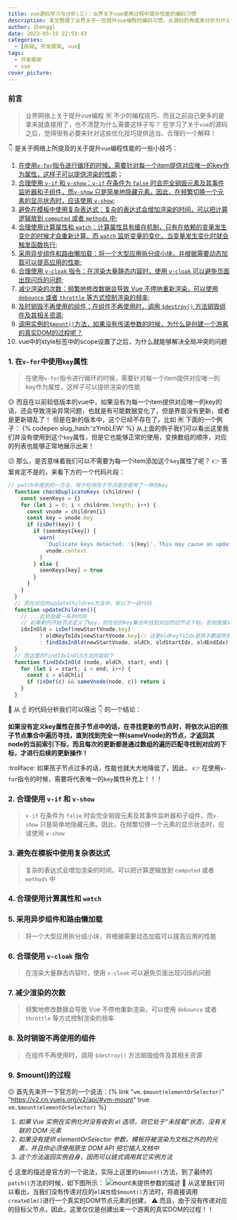 ```yaml
---
title: vue源码学习与分析(三)：业界关于vue使用过程中提升性能的编码习惯
description: 本文整理了业界关于一些提升vue编程的编码习惯，从源码的角度来分析为什么要这样子提出，为什么要这样子使用的一个原因，从底层角度来理解这样子优化的一个目的！
author: Zhenggl
date: 2023-05-15 22:53:43
categories:
  - [前端, 开发框架, vue]
tags:
  - 开发框架
  - vue
cover_picture:
---
```


### 前言
> 业界网络上关于提升vue编程 :u6709: 不少的编程技巧，而且之前自己更多的是拿来就直接用了，也不清楚为什么需要这样子写？
> 在学习了关于`vue`的源码之后，觉得很有必要来针对这些优化技巧提供适当、合理的一个解释！

:point_down: 是关于网络上所提及的关于提升`vue`编程性能的一些小技巧：
1. [在使用`v-for`指令进行循环的时候，需要针对每一个item提供对应唯一的key作为属性，这样子可以提供渲染的性能](#1-在`v-for`中使用`key`属性)；
2. [合理使用 `v-if` 和 `v-show`：`v-if` 在条件为 `false` 时会完全销毁元素及其事件监听器和子组件，而`v-show` 只是简单地隐藏元素。因此，在频繁切换一个元素的显示状态时，应该使用 `v-show`](#2-合理使用-v-if-和-v-show);
3. [避免在模板中使用复杂表达式：复杂的表达式会增加渲染的时间，可以把计算逻辑放到 `computed` 或者 `methods` 中](#3-避免在模板中使用复杂表达式);
4. [合理使用计算属性和 `watch`：计算属性具有缓存机制，只有在依赖的变量发生变化的时候才会重新计算，而 `watch` 监听变量的变化，当变量发生变化时就会触发函数执行](#4-合理使用计算属性和-watch);
5. [采用异步组件和路由懒加载：将一个大型应用拆分成小块，并根据需要动态加载可以提高应用的性能](#5-采用异步组件和路由懒加载);
6. [合理使用 `v-cloak` 指令：在渲染大量静态内容时，使用 `v-cloak` 可以避免页面出现闪烁的问题](#6-合理使用-v-cloak-指令);
7. [减少渲染的次数：频繁地修改数据会导致 Vue 不停地重新渲染，可以使用 `debounce` 或者 `throttle` 等方式控制渲染的频率](#7-减少渲染的次数);
8. [及时销毁不再使用的组件：在组件不再使用时，调用 `$destroy()` 方法销毁组件及其相关资源](#8-及时销毁不再使用的组件);
9. [调用实例的`$mount()`方法，如果没有传递参数的时候，为什么是创建一个游离的真实DOM的过程呢？](#9-$mount()的过程)
10. vue中的style标签中的scope设置了之后，为什么就能够解决全局冲突的问题

### 1. 在`v-for`中使用`key`属性
> 在使用`v-for`指令进行循环的时候，需要针对每一个item提供对应唯一的key作为属性，这样子可以提供渲染的性能

:confused: 而且在以前较低版本的vue中，如果没有为每一个item提供对应唯一的key的话，还会导致渲染异常问题，也就是有可能数据变化了，但是界面没有更新，或者是更新错乱了！
但是在新的版本中，这个已经不存在了，比如 :u6709: 下面的一个例子：
{% codepen slug_hash:'zYmbLEW' %}
从上面的例子我们可以看出这里我们并没有使用到这个`key`属性，但是它也能够正常的使用，变换数组的顺序，对应的列表也能够正常地展示出来！

:confused: 那么，是否意味着我们可以不需要为每一个item添加这个`key`属性了呢？ :point_right: 答案肯定不是的，来看下方的一个代码片段：
```javascript
// patch中提供的一方法，用于检测孩子节点是否使用了一样的key
  function checkDuplicateKeys (children) {
    const seenKeys = {}
    for (let i = 0; i < children.length; i++) {
      const vnode = children[i]
      const key = vnode.key
      if (isDef(key)) {
        if (seenKeys[key]) {
          warn(
            `Duplicate keys detected: '${key}'. This may cause an update error.`,
            vnode.context
          )
        } else {
          seenKeys[key] = true
        }
      }
    }
  }
  // 而在对应的updateChildren方法中，有以下一段代码
  function updateChildren(){
    // ...此处隐藏一系列代码
    // 如果新的开始节点定义了key，则在旧的key集合中找到对应的旧节点下标，否则直接从旧的孩子节点集合中匹配并放回对应下标
    idxInOld = isDef(newStartVnode.key)
          ? oldKeyToIdx[newStartVnode.key]// 这里oldKeyToIdx是孩子数组所形成的一个key构成的map对象
          : findIdxInOld(newStartVnode, oldCh, oldStartIdx, oldEndIdx);
  }
  // 而这里的findIdxInOld方法内容如下
  function findIdxInOld (node, oldCh, start, end) {
    for (let i = start; i < end; i++) {
      const c = oldCh[i]
      if (isDef(c) && sameVnode(node, c)) return i
    }
  }
```
:stars: 从 :point_up: 的代码分析我们可以得出 :point_down: 的一个结论：

**如果没有定义key属性在孩子节点中的话，在寻找更新的节点时，将依次从旧的孩子节点集合中遍历寻找，直到找到完全一样(sameVnode)的节点，才返回其node的当前索引下标，而且每次的更新都是通过数组的遍历匹配寻找到对应的下标，才进行后续的更新操作！**

:trollface: 如果孩子节点过多的话，性能也就大大地降低了，因此， :point_right: 在使用`v-for`指令的时候，需要将代表唯一的`key`属性补充上！！！

### 2. 合理使用 `v-if` 和 `v-show`
> `v-if` 在条件为 `false` 时会完全销毁元素及其事件监听器和子组件，而`v-show` 只是简单地隐藏元素。因此，在频繁切换一个元素的显示状态时，应该使用 `v-show`

### 3. 避免在模板中使用复杂表达式
> 复杂的表达式会增加渲染的时间，可以把计算逻辑放到 `computed` 或者 `methods` 中

### 4. 合理使用计算属性和 `watch`

### 5. 采用异步组件和路由懒加载
> 将一个大型应用拆分成小块，并根据需要动态加载可以提高应用的性能

### 6. 合理使用 `v-cloak` 指令
> 在渲染大量静态内容时，使用 `v-cloak` 可以避免页面出现闪烁的问题

### 7. 减少渲染的次数
> 频繁地修改数据会导致 Vue 不停地重新渲染，可以使用 `debounce` 或者 `throttle` 等方式控制渲染的频率

### 8. 及时销毁不再使用的组件
> 在组件不再使用时，调用 `$destroy()` 方法销毁组件及其相关资源

### 9. $mount()的过程
:confused: 首先先来开一下官方的一个说法：{% link "`vm.$mount(elementOrSelector)`" "https://v2.cn.vuejs.org/v2/api/#vm-mount" true `vm.$mount(elementOrSelector)` %}
1. *如果 Vue 实例在实例化时没有收到 el 选项，则它处于“未挂载”状态，没有关联的 DOM 元素*
2. *如果没有提供 elementOrSelector 参数，模板将被渲染为文档之外的的元素，并且你必须使用原生 DOM API 把它插入文档中*
3. *这个方法返回实例自身，因而可以链式调用其它实例方法*

:point_up: 这里的描述是官方的一个说法，实际上这里的`$mount()`方法，到了最终的`patch()`方法的时候，如下图所示：
![mount未提供参数的描述](mount未提供参数的描述.png)
:stars: 从这里我们可以看出，当我们没有传递对应的`el属性`给`$mount()`方法时，将直接调用`createElm()`进行一个真实的DOM节点元素的创建， :warning: 而且，由于没有传递对应的目标父节点，因此，这里仅仅是创建出来一个游离的真实DOM的过程！！